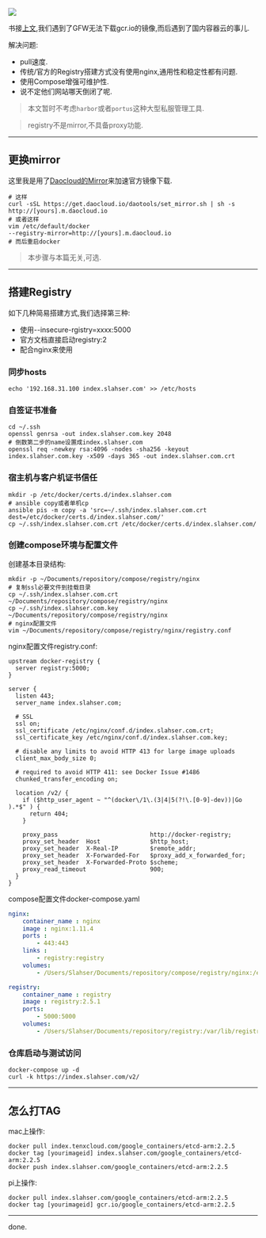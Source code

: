 ![](https://o4dyfn0ef.qnssl.com/image/2016-09-30-Screen%20Shot%202016-09-30%20at%2015.01.59.png?imageView2/2/h/200) 

书接[上文](https://www.slahser.com/2016/09/29/pi-cluster上搭建kubernetes/),我们遇到了GFW无法下载gcr.io的镜像,而后遇到了国内容器云的事儿. 

解决问题: 

- pull速度.
- 传统/官方的Registry搭建方式没有使用nginx,通用性和稳定性都有问题. 
- 使用Compose增强可维护性. 
- 说不定他们网站哪天倒闭了呢.

> 本文暂时不考虑`harbor`或者`portus`这种大型私服管理工具. 

> registry不是mirror,不具备proxy功能. 

- - - - --- 

## 更换mirror 

这里我是用了[Daocloud的Mirror](https://dashboard.daocloud.io)来加速官方镜像下载.  

```shell
# 这样
curl -sSL https://get.daocloud.io/daotools/set_mirror.sh | sh -s http://[yours].m.daocloud.io
# 或者这样
vim /etc/default/docker
--registry-mirror=http://[yours].m.daocloud.io
# 而后重启docker
```

> 本步骤与本篇无关,可选. 

- - - - --- 

## 搭建Registry 

如下几种简易搭建方式,我们选择第三种:  

- 使用--insecure-rgistry=xxxx:5000
- 官方文档直接启动registry:2
- 配合nginx来使用 

### 同步hosts 

```shell
echo '192.168.31.100 index.slahser.com' >> /etc/hosts
``` 

### 自签证书准备 

```shell
cd ~/.ssh
openssl genrsa -out index.slahser.com.key 2048
# 倒数第二步的name设置成index.slahser.com
openssl req -newkey rsa:4096 -nodes -sha256 -keyout index.slahser.com.key -x509 -days 365 -out index.slahser.com.crt
``` 

### 宿主机与客户机证书信任 

```shell
mkdir -p /etc/docker/certs.d/index.slahser.com
# ansible copy或者单机cp 
ansible pis -m copy -a 'src=~/.ssh/index.slahser.com.crt dest=/etc/docker/certs.d/index.slahser.com/'
cp ~/.ssh/index.slahser.com.crt /etc/docker/certs.d/index.slahser.com/
```

### 创建compose环境与配置文件

创建基本目录结构: 

```shell
mkdir -p ~/Documents/repository/compose/registry/nginx
# 复制ssl必要文件到挂载目录
cp ~/.ssh/index.slahser.com.crt ~/Documents/repository/compose/registry/nginx
cp ~/.ssh/index.slahser.com.key ~/Documents/repository/compose/registry/nginx
# nginx配置文件
vim ~/Documents/repository/compose/registry/nginx/registry.conf
``` 

nginx配置文件registry.conf: 

```
upstream docker-registry {
  server registry:5000;
}

server {
  listen 443;
  server_name index.slahser.com;

  # SSL
  ssl on;
  ssl_certificate /etc/nginx/conf.d/index.slahser.com.crt;
  ssl_certificate_key /etc/nginx/conf.d/index.slahser.com.key;

  # disable any limits to avoid HTTP 413 for large image uploads
  client_max_body_size 0;

  # required to avoid HTTP 411: see Docker Issue #1486
  chunked_transfer_encoding on;

  location /v2/ {
    if ($http_user_agent ~ "^(docker\/1\.(3|4|5(?!\.[0-9]-dev))|Go ).*$" ) {
      return 404;
    }

    proxy_pass                          http://docker-registry;
    proxy_set_header  Host              $http_host; 
    proxy_set_header  X-Real-IP         $remote_addr;
    proxy_set_header  X-Forwarded-For   $proxy_add_x_forwarded_for;
    proxy_set_header  X-Forwarded-Proto $scheme;
    proxy_read_timeout                  900;
  }
}
``` 

compose配置文件docker-compose.yaml

```yaml 
nginx:
    container_name : nginx
    image : nginx:1.11.4
    ports :
        - 443:443
    links :
        - registry:registry
    volumes:
        - /Users/Slahser/Documents/repository/compose/registry/nginx:/etc/nginx/conf.d

registry:
    container_name : registry
    image : registry:2.5.1
    ports:
        - 5000:5000
    volumes:
        - /Users/Slahser/Documents/repository/registry:/var/lib/registry
``` 

### 仓库启动与测试访问 

```shell
docker-compose up -d
curl -k https://index.slahser.com/v2/
```

- - - - --- 

## 怎么打TAG 

mac上操作: 

```shell
docker pull index.tenxcloud.com/google_containers/etcd-arm:2.2.5
docker tag [yourimageid] index.slahser.com/google_containers/etcd-arm:2.2.5
docker push index.slahser.com/google_containers/etcd-arm:2.2.5
```

pi上操作: 

```shell
docker pull index.slahser.com/google_containers/etcd-arm:2.2.5
docker tag [yourimageid] gcr.io/google_containers/etcd-arm:2.2.5
```

- - - - -- 

done. 


